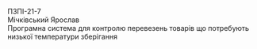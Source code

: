 ПЗПІ-21-7  
Мічківський Ярослав  
Програмна система для контролю перевезень товарів що потребують низької температури зберігання  
